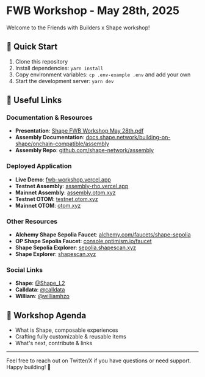 # FWB Workshop - May 28th, 2025

Welcome to the Friends with Builders x Shape workshop!

## 🚀 Quick Start

1. Clone this repository
2. Install dependencies: `yarn install`
3. Copy environment variables: `cp .env-example .env` and add your own
4. Start the development server: `yarn dev`

## 🔗 Useful Links

### Documentation & Resources

- **Presentation**: [Shape FWB Workshop May 28th.pdf](https://github.com/shape-network/fwb-workshop-may-2025/raw/main/public/presentation.pdf)
- **Assembly Documentation**: [docs.shape.network/building-on-shape/onchain-compatible/assembly](https://docs.shape.network/building-on-shape/onchain-compatible/assembly)
- **Assembly Repo**: [github.com/shape-network/assembly](https://github.com/shape-network/assembly)

### Deployed Application

- **Live Demo**: [fwb-workshop.vercel.app](https://fwb-workshop.vercel.app/)
- **Testnet Assembly**: [assembly-rho.vercel.app](https://https://assembly-rho.vercel.app//)
- **Mainnet Assembly**: [assembly.otom.xyz](https://assembly.otom.xyz/)
- **Testnet OTOM**: [testnet.otom.xyz](https://testnet.otom.xyz/)
- **Mainnet OTOM**: [otom.xyz](https://otom.xyz/)

### Other Resources

- **Alchemy Shape Sepolia Faucet**: [alchemy.com/faucets/shape-sepolia](https://www.alchemy.com/faucets/shape-sepolia)
- **OP Shape Sepolia Faucet**: [console.optimism.io/faucet](https://console.optimism.io/faucet)
- **Shape Sepolia Explorer**: [sepolia.shapescan.xyz](https://sepolia.shapescan.xyz/token/0x489B90261Ccf74E4D3883fd8B2C6A19f6E8B2b06)
- **Shape Explorer**: [shapescan.xyz](https://shapescan.xyz/token/0x72b89472d81BADAf167FB21c128fAA5e495de904)

### Social Links

- **Shape**: [@Shape_L2](https://x.com/Shape_L2)
- **Calldata**: [@calldata](https://x.com/calldata)
- **William**: [@williamhzo](https://x.com/williamhzo)

## 📝 Workshop Agenda

- What is Shape, composable experiences
- Crafting fully customizable & reusable items
- What's next, contribute & links

---

Feel free to reach out on Twitter/X if you have questions or need support. Happy building! 🎉
